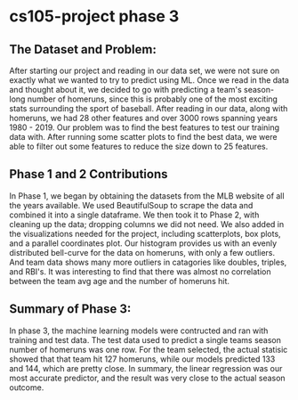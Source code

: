 # cs105-project phase 3

## The Dataset and Problem:
After starting our project and reading in our data set, we were not sure on exactly what we wanted to try to predict using ML. Once we read in the data and thought about it, we decided to go with predicting a team's season-long number of homeruns, since this is probably one of the most exciting stats surrounding the sport of baseball. After reading in our data, along with homeruns, we had 28 other features and over 3000 rows spanning years 1980 - 2019.
Our problem was to find the best features to test our training data with. After running some scatter plots to find the best data, we were able to filter out some features to reduce the size down to 25 features. 
## Phase 1 and 2 Contributions
In Phase 1, we began by obtaining the datasets from the MLB website of all the years available. We used BeautifulSoup to scrape the data and combined it into a single dataframe.
We then took it to Phase 2, with cleaning up the data; dropping columns we did not need. We also added in the visualizations needed for the project,
including scatterplots, box plots, and a parallel coordinates plot. 
Our histogram provides us with an evenly distributed bell-curve for the data on homeruns, with only a few outliers. 
And team data shows many more outliers in catagories like doubles, triples, and RBI's. 
It was interesting to find that there was almost no correlation between the team avg age and the number of homeruns hit.
## Summary of Phase 3:
In phase 3, the machine learning models were contructed and ran with training and test data. The test data used to predict a single teams season number of homeruns was one row. For the team selected, the actual statisic showed that that team hit 127 homeruns, while our models predicted 133 and 144, which are pretty close. In summary, the linear regression was our most accurate predictor, and the result was very close to the actual season outcome. 

